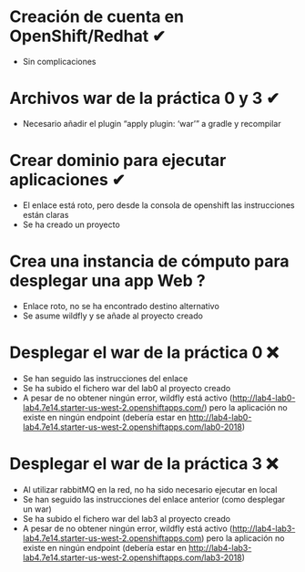 # Creación de cuenta en OpenShift/Redhat ✔
-	Sin complicaciones
# Archivos war de la práctica 0 y 3 ✔
-	Necesario añadir el plugin “apply plugin: ‘war’” a gradle y recompilar
# Crear dominio para ejecutar aplicaciones ✔
-	El enlace está roto, pero desde la consola de openshift las instrucciones están claras
-	Se ha creado un proyecto
# Crea una instancia de cómputo para desplegar una app Web ?
-	Enlace roto, no se ha encontrado destino alternativo
-	Se asume wildfly y se añade al proyecto creado
# Desplegar el war de la práctica 0 ❌
-	Se han seguido las instrucciones del enlace
-	Se ha subido el fichero war del lab0 al proyecto creado
-	A pesar de no obtener ningún error, wildfly está activo (http://lab4-lab0-lab4.7e14.starter-us-west-2.openshiftapps.com/) pero la aplicación no existe en ningún endpoint (debería estar en http://lab4-lab0-lab4.7e14.starter-us-west-2.openshiftapps.com/lab0-2018)
# Desplegar el war de la práctica 3 ❌
-	Al utilizar rabbitMQ en la red, no ha sido necesario ejecutar en local
-	Se han seguido las instrucciones del enlace anterior (como desplegar un war)
-	Se ha subido el fichero war del lab3 al proyecto creado
-	A pesar de no obtener ningún error, wildfly está activo (http://lab4-lab3-lab4.7e14.starter-us-west-2.openshiftapps.com) pero la aplicación no existe en ningún endpoint (debería estar en http://lab4-lab3-lab4.7e14.starter-us-west-2.openshiftapps.com/lab3-2018)
